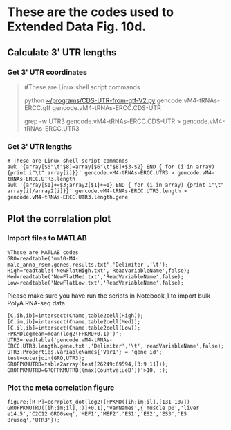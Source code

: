 # These are the codes used to Extended Data Fig. 10d.

## Calculate 3' UTR lengths
### Get 3' UTR coordinates
> #These are Linux shell script commands
> 
> python [~/programs/CDS-UTR-from-gtf-V2.py](https://github.com/brianpenghe/gtfgff-scripts/blob/master/CDS-UTR-from-gtf-V2.py) gencode.vM4-tRNAs-ERCC.gff gencode.vM4-tRNAs-ERCC.CDS-UTR
> 
> grep -w UTR3 gencode.vM4-tRNAs-ERCC.CDS-UTR > gencode.vM4-tRNAs-ERCC.UTR3

### Get 3' UTR lengths
```
# These are Linux shell script commands
awk '{array[$6"\t"$8]=array[$6"\t"$8]+$3-$2} END { for (i in array) {print i"\t" array[i]}}' gencode.vM4-tRNAs-ERCC.UTR3 > gencode.vM4-tRNAs-ERCC.UTR3.length
awk '{array[$1]+=$3;array2[$1]+=1} END { for (i in array) {print i"\t" array[i]/array2[i]}}' gencode.vM4-tRNAs-ERCC.UTR3.length > gencode.vM4-tRNAs-ERCC.UTR3.length.gene
```

## Plot the correlation plot
### Import files to MATLAB

```
%These are MATLAB codes
GRO=readtable('mm10-M4-male_anno_rsem.genes.results.txt','Delimiter','\t');
High=readtable('NewFlatHigh.txt','ReadVariableName',false);
Med=readtable('NewFlatMed.txt','ReadVariableName',false);
Low=readtable('NewFlatLow.txt','ReadVariableName',false);
```
Please make sure you have run the scripts in Notebook_1 to import bulk PolyA RNA-seq data

```
[C,ih,ib]=intersect(Cname,table2cell(High));
[C,im,ib]=intersect(Cname,table2cell(Med));
[C,il,ib]=intersect(Cname,table2cell(Low));
FPKMDlogmean=mean(log2(FPKMD+0.1)')';
UTR3=readtable('gencode.vM4-tRNAs-ERCC.UTR3.length.gene.txt','Delimiter','\t','readVariableName',false);
UTR3.Properties.VariableNames{'Var1'} = 'gene_id';
test=outerjoin(GRO,UTR3);
GROFPKMUTRB=table2array(test(26249:69594,[3:9 11]));
GROFPKMUTRD=GROFPKMUTRB((max(CountvalueB'))'>10, :);
```
### Plot the meta correlation figure
```
figure;[R P]=corrplot_dot(log2([FPKMD([ih;im;il],[131 107]) GROFPKMUTRD([ih;im;il],:)]+0.1),'varNames',{'muscle p0','liver e14.5','C2C12 GRO0seq','MEF1','MEF2','ES1','ES2','ES3','ES Bruseq','UTR3'});
```
